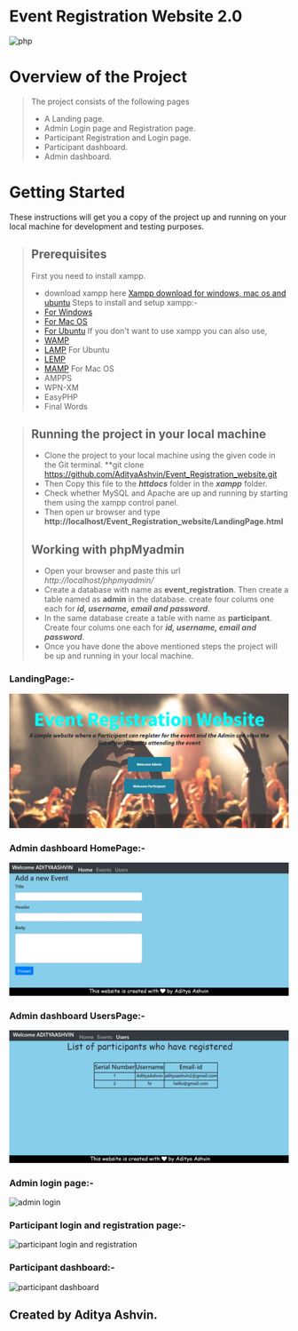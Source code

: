 # Event Registration Website 2.0
![php](https://img.shields.io/badge/Made%20with-Php-blue?style=for-the-badge&logo=php)
# Overview of the Project
> The project consists of the following pages
>- A Landing page.
>- Admin Login page and Registration page.
>- Participant Registration and Login page.
>- Participant dashboard.
>- Admin dashboard.
# Getting Started
These instructions will get you a copy of the project up and running on your local machine for development and testing purposes.
> ## Prerequisites
> First you need to install xampp.
>- download xampp here [Xampp download for windows, mac os and ubuntu](https://www.apachefriends.org/download.html)
> Steps to install and setup xampp:-
>- [For Windows](https://pureinfotech.com/install-xampp-windows-10/)
>- [For Mac OS](https://www.webucator.com/how-to/how-install-start-test-xampp-on-mac-osx.cfm)
>- [For Ubuntu](https://vitux.com/how-to-install-xampp-on-your-ubuntu-18-04-lts-system/)
> If you don't want to use xampp you can also use, 
>- [WAMP](https://www.instructables.com/id/Installing-WAMP-Server/) 
>- [LAMP](https://medium.com/better-programming/how-to-install-lamp-stack-on-ubuntu-db77ac018116) For Ubuntu
>- [LEMP](https://www.google.com/amp/s/websiteforstudents.com/how-to-install-lemp-on-ubuntu-16-04-18-04-18-10/amp/) 
>- [MAMP](https://documentation.mamp.info/en/MAMP-Mac/Installation/) For Mac OS
>- AMPPS
>- WPN-XM
>- EasyPHP
>- Final Words

> ## Running the project in your local machine
>- Clone the project to your local machine using the given code in the Git terminal.
> **git clone https://github.com/AdityaAshvin/Event_Registration_website.git
>- Then Copy this file to the ***httdocs*** folder in the ***xampp*** folder.
>- Check whether MySQL and Apache are up and running by starting them using the xampp control panel.
>- Then open ur browser and type **http://localhost/Event_Registration_website/LandingPage.html**
> ## Working with phpMyadmin
>- Open your browser and paste this url *http://localhost/phpmyadmin/*
>- Create a database with name as **event_registration**. Then create a table named as **admin** in the database. create four colums one each for ***id, username, email and password***.
>- In the same database create a table with name as **participant**. Create four colums one each for ***id, username, email and password***.
>- Once you have done the above mentioned steps the project will be up and running in your local machine.

### LandingPage:-
![landingPage](images/LandingPage.jpg)
### Admin dashboard HomePage:-
![admin dashboard](images/adminDashboard_Home.jpg)
### Admin dashboard UsersPage:-
![admin dashboard](images/adminDashboard_Users.jpg)
### Admin login page:-
![admin login](images/Admin_Login_and_Registration.png)
### Participant login and registration page:-
![participant login and registration](images/Participant_Registration_and_Login.png)
### Participant dashboard:-
![participant dashboard](images/participantDashboard.jpg)
## Created by Aditya Ashvin.
